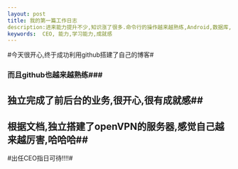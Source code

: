 ```yaml
---
layout: post
title: 我的第一篇工作日志
description:进来能力提升不少,知识涨了很多.命令行的操作越来越熟练,Android,数据库,前端,后台,都有涉及,真是全栈工程师啊,哈哈哈
keywords:  CEO, 能力,学习能力,成就感
---
```

#今天很开心,终于成功利用github搭建了自己的博客#
### 而且github也越来越熟练###

## 独立完成了前后台的业务,很开心,很有成就感##
## 根据文档,独立搭建了openVPN的服务器,感觉自己越来越厉害,哈哈哈##



#出任CEO指日可待!!!!#